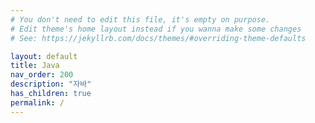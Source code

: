```yaml
---
# You don't need to edit this file, it's empty on purpose.
# Edit theme's home layout instead if you wanna make some changes
# See: https://jekyllrb.com/docs/themes/#overriding-theme-defaults

layout: default
title: Java
nav_order: 200
description: "자바"
has_children: true
permalink: /
---
```

